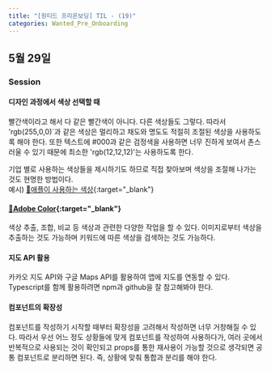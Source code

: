 ```yaml
---
title: "[원티드 프리온보딩] TIL - (19)"
categories: Wanted_Pre_Onboarding
---
```


## 5월 29일

### Session

#### 디자인 과정에서 색상 선택할 때

빨간색이라고 해서 다 같은 빨간색이 아니다. 다른 색상들도 그렇다. 따라서 'rgb(255,0,0)`과 같은 색상은 멀리하고 채도와 명도도 적절히 조절된 색상을 사용하도록 해야 한다. 또한 텍스트에 #000과 같은 검정색을 사용하면 너무 진하게 보여서 촌스러울 수 있기 때문에 최소한 'rgb(12,12,12)'는 사용하도록 한다.

기업 별로 사용하는 색상들을 제시하기도 하므로 직접 찾아보며 색상을 조절해 나가는 것도 현명한 방법이다.  
예시) [🔗애플이 사용하는 색상](https://developer.apple.com/design/human-interface-guidelines/ios/visual-design/color/){:target="\_blank"}

#### [🔗Adobe Color](https://color.adobe.com/ko/create/color-wheel){:target="\_blank"}

색상 추출, 조합, 비교 등 색상과 관련한 다양한 작업을 할 수 있다. 이미지로부터 색상을 추출하는 것도 가능하며 키워드에 따른 색상을 검색하는 것도 가능하다.

#### 지도 API 활용

카카오 지도 API와 구글 Maps API를 활용하여 앱에 지도를 연동할 수 있다. Typescript를 함께 활용하려면 npm과 github을 잘 참고해봐야 한다.

#### 컴포넌트의 확장성

컴포넌트를 작성하기 시작할 때부터 확장성을 고려해서 작성하면 너무 거창해질 수 있다. 따라서 우선 어느 정도 상황들에 맞게 컴포넌트를 작성하여 사용하다가, 여러 곳에서 반복적으로 사용되는 것이 확인되고 props를 통한 재사용이 가능할 것으로 생각되면 공통 컴포넌트로 분리하면 된다. 즉, 상황에 맞춰 통합과 분리를 해야 한다.
